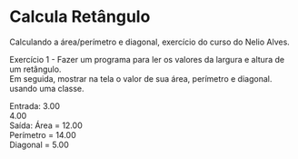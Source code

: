 # Calcula Retângulo

Calculando a área/perímetro e diagonal, exercício do curso do Nelio Alves.

Exercício 1 - Fazer um programa para ler os valores da largura e altura de um retângulo. <br>
Em seguida, mostrar na tela o valor de sua área, perímetro e diagonal. usando uma classe.

Entrada: 3.00    <br> 
        4.00   <br>
Saída: Área = 12.00 <br>
       Perímetro = 14.00 <br>
       Diagonal = 5.00
